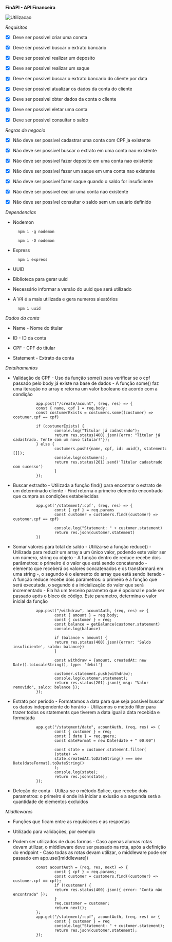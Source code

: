 **FinAPI - API Financeira**

![Utilizacao](src/assets/FinAPI.gif)

*Requisitos*

- [x] Deve ser possivel criar uma consta

- [x] Deve ser possivel buscar o extrato bancário

- [x] Deve ser possivel realizar um deposito

- [x] Deve ser possivel realizar um saque

- [x] Deve ser possivel buscar o extrato bancario do 
cliente por data

- [x] Deve ser possivel atualizar os dados da conta do 
cliente

- [x] Deve ser possivel obter dados da conta o cliente

- [x] Deve ser possivel eletar uma conta

- [x] Deve ser possivel consultar o saldo



*Regras de negocio*

- [x] Não deve ser possivel cadastrar uma conta com CPF ja existente

- [x] Não deve ser possivel buscar o extrato em uma conta nao existente

- [x] Não deve ser possivel fazer deposito em uma conta nao existente

- [x] Não deve ser possivel fazer um saque em uma conta nao existente

- [x] Não deve ser possivel fazer saque quando o saldo for insuficiente

- [x] Não deve ser possivel excluir uma conta nao existente

- [x] Não deve ser possível consultar o saldo sem um usuário definido

*Dependencias*

- Nodemon

        npm i -g nodemon

        npm i -D nodemon

- Express

        npm i express

- UUID

- Biblioteca para gerar uuid
- Necessário informar a versão do uuid que será utilizado
- A V4 é a mais utilizada e gera numeros aleatórios

        npm i uuid

*Dados da conta*

- Name
        - Nome do titular
        
- ID
        - ID da conta
        
- CPF
        - CPF do titular
        
- Statement
        - Extrato da conta

*Detalhamentos*

- Validação de CPF
        - Uso da função some() para verificar se o cpf passado pelo body já existe na base de dados
        - A função some() faz uma iteração no array e retorna um valor booleano de acordo com a condição

                app.post("/create/acount", (req, res) => {
                const { name, cpf } = req.body;
                const costumerExists = costumers.some((costumer) => costumer.cpf == cpf)

                if (costumerExists) {
                        console.log("Titular já cadastrado");
                        return res.status(400).json({erro: "Titular já cadastrado. Tente com um novo titular!"});
                } else {
                        costumers.push({name, cpf, id: uuid(), statement: []});
                        console.log(costumers);
                        return res.status(201).send('Titular cadastrado com sucesso')
                        }
                });

- Buscar extradto
        - Utilizada a função find() para encontrar o extrato de um determinado cliente
        - Find retorna o primeiro elemento encontrado que cumpra as condições estabelecidas

                app.get('/statement/:cpf', (req, res) => {
                        const { cpf } = req.params
                        const customer = customers.find((customer) => customer.cpf == cpf)

                        console.log("Statement: " + customer.statement)
                        return res.json(customer.statement)
                })

- Somar valores para total de saldo
        - Utiliza-se a função reduce()
        - Utilizada para reduzir um array a um único valor, podendo este valor ser um número, string ou objeto
        - A função dentro de reduce recebe dois parâmetros: o primeiro é o valor que está sendo concatenado - elemento que receberá os valores concatenados e os transformará em uma string -, o segundo é o elemento do array que está sendo iterado
        - A função reduce recebe dois parâmetros: o primeiro é a função que será executada, o segundo é a inicialização do valor que será incrementado
        - Ela há um terceiro parametro que é opcional e pode ser passado após o bloco de código. Este parametro, determina o valor inicial da função

                app.post("/withdraw", acountAuth, (req, res) => {
                        const { amount } = req.body;
                        const { customer } = req;
                        const balance = getBalance(customer.statement)
                        console.log(balance)

                        if (balance < amount) {
                        return res.status(400).json({error: 'Saldo insuficiente', saldo: balance})
                        }
                        
                        const withdraw = {amount, createdAt: new Date().toLocaleString(), type: 'debit'}

                        customer.statement.push(withdraw);
                        console.log(customer.statement);
                        return res.status(201).json({ msg: "Valor removido", saldo: balance });
                });

- Extrato por periodo
        - Formatamos a data para que seja possível buscar os dados independente do horário
        - Utilizamos o metodo filter para trazer todos os statements que tiverem a data igual à data recebida e formatada

                app.get("/statement/date", acountAuth, (req, res) => {
                        const { customer } = req;
                        const { date } = req.query;
                        const dateFormat = new Date(date + " 00:00")

                        const state = customer.statement.filter(
                        (state) =>
                        state.createdAt.toDateString() === new Date(dateFormat).toDateString()
                        );
                        console.log(state);
                        return res.json(state);
                });

- Deleção de conta
        - Utiliza-se o método Splice, que recebe dois parametros: o primeiro é onde irá iniciar a exlusão e a segunda será a quantidade de elementos excluídos

*Middlewares*

- Funções que ficam entre as requisicoes e as respostas

- Utilizado para validações, por exemplo

- Podem ser utilizados de duas formas
        - Caso apenas alumas rotas devam utilizar, o middleware deve ser passado na rota, após a definição do endpoint
        - Caso todas as rotas devam utilizar, o middleware pode ser passado em app.use([middleware])

                const acountAuth = (req, res, next) => {
                        const { cpf } = req.params;
                        const customer = customers.find((customer) => customer.cpf == cpf);
                        if (!customer) {
                        return res.status(400).json({ error: "Conta não encontrada" });
                        }
                        req.customer = customer;
                        return next();
                };
                app.get("/statement/:cpf", acountAuth, (req, res) => {
                        const { customer } = req
                        console.log("Statement: " + customer.statement);
                        return res.json(customer.statement);
                });

